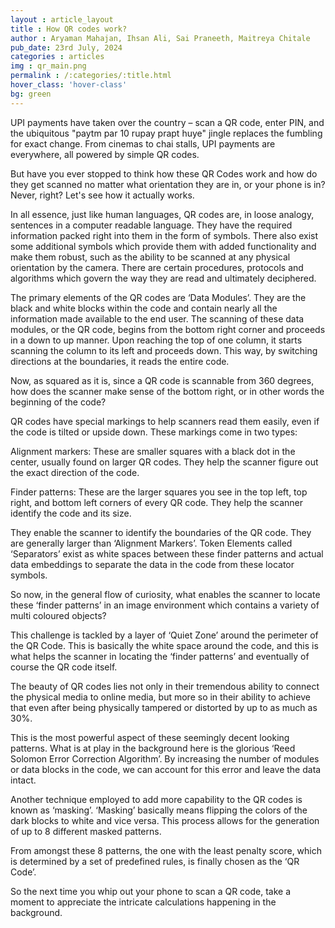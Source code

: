 ```yaml
---
layout : article_layout
title : How QR codes work?
author : Aryaman Mahajan, Ihsan Ali, Sai Praneeth, Maitreya Chitale
pub_date: 23rd July, 2024
categories : articles
img : qr_main.png
permalink : /:categories/:title.html
hover_class: 'hover-class'
bg: green
---
```


UPI payments have taken over the country – scan a QR code, enter PIN, and the ubiquitous "paytm par 10 rupay prapt huye" jingle replaces the fumbling for exact change. From cinemas to chai stalls, UPI payments are everywhere, all powered by simple QR codes.

But have you ever stopped to think how these QR Codes work and how do they get scanned no matter what orientation they are in, or your phone is in? Never, right? Let's see how it actually works.

In all essence, just like human languages, QR codes are, in loose analogy, sentences in a computer readable language. They have the required information packed right into them in the form of symbols. There also exist some additional symbols which provide them with added functionality and make them robust, such as the ability to be scanned at any physical orientation by the camera. There are certain procedures, protocols and algorithms which govern the way they are read and ultimately deciphered.

The primary elements of the QR codes are ‘Data Modules’. They are the black and white blocks within the code and contain nearly all the information made available to the end user. The scanning of these data modules, or the QR code, begins from the bottom right corner and proceeds in a down to up manner. Upon reaching the top of one column, it starts scanning the column to its left and proceeds down. This way, by switching directions at the boundaries, it reads the entire code.

Now, as squared as it is, since a QR code is scannable from 360 degrees, how does the scanner make sense of the bottom right, or in other words the beginning of the code?

QR codes have special markings to help scanners read them easily, even if the code is tilted or upside down. These markings come in two types:

Alignment markers: These are smaller squares with a black dot in the center, usually found on larger QR codes. They help the scanner figure out the exact direction of the code.

Finder patterns: These are the larger squares you see in the top left, top right, and bottom left corners of every QR code. They help the scanner identify the code and its size.

They enable the scanner to identify the boundaries of the QR code. They are generally larger than ‘Alignment Markers’. Token Elements called ‘Separators’ exist as white spaces between these finder patterns and actual data embeddings to separate the data in the code from these locator symbols.

So now, in the general flow of curiosity, what enables the scanner to locate these ‘finder patterns’ in an image environment which contains a variety of multi coloured objects?

This challenge is tackled by a layer of ‘Quiet Zone’ around the perimeter of the QR Code. This is basically the white space around the code, and this is what helps the scanner in locating the ‘finder patterns’ and eventually of course the QR code itself.

The beauty of QR codes lies not only in their tremendous ability to connect the physical media to online media, but more so in their ability to achieve that even after being physically tampered or distorted by up to as much as 30%.

This is the most powerful aspect of these seemingly decent looking patterns. What is at play in the background here is the glorious ‘Reed Solomon Error Correction Algorithm’. By increasing the number of modules or data blocks in the code, we can account for this error and leave the data intact.

Another technique employed to add more capability to the QR codes is known as ‘masking’. ‘Masking’ basically means flipping the colors of the dark blocks to white and vice versa. This process allows for the generation of up to 8 different masked patterns.

From amongst these 8 patterns, the one with the least penalty score, which is determined by a set of predefined rules, is finally chosen as the ‘QR Code’.

So the next time you whip out your phone to scan a QR code, take a moment to appreciate the intricate calculations happening in the background.
